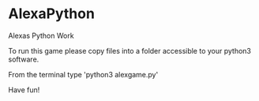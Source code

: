 # AlexaPython

Alexas Python Work

To run this game please copy files into a folder accessible to your python3 software.

From the terminal type 'python3 alexgame.py'

Have fun!
